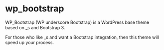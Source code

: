 wp_bootstrap
============

WP_Bootstrap (WP underscore Bootstrap) is a WordPress base theme based on _s and Bootstrap 3.

For those who like _s and want a Bootstrap integration, then this theme will speed up your process.
